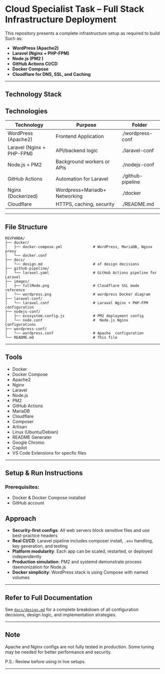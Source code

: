 # Cloud Specialist Task – Full Stack Infrastructure Deployment

This repository presents a complete infrastructure setup as required to build Such as:

* **WordPress (Apache2)**
* **Laravel (Nginx + PHP-FPM)**
* **Node.js (PM2 )**
* **GitHub Actions CI/CD**
* **Docker Compose**
* **Cloudflare for DNS, SSL, and Caching**

---

## Technology Stack

## Technologies 

| Technology                | Purpose                       | Folder               |
|---------------------------|-------------------------------|----------------------|
| WordPress (Apache2)       | Frontend Application          | ./wordpress-conf    |
| Laravel (Nginx + PHP-FPM) | API/backend logic             | ./laravel-conf      |
| Node.js + PM2             | Background workers or APIs    | ./nodejs-conf       |
| GitHub Actions            | Automation for Laravel        | ./github-pipeline   |
| Nginx (Dockerized)        | Wordpress+Mariadb+ Networking | ./docker            |
| Cloudflare                | HTTPS, caching, security      | ./README.md         |

---

## File Structure

```
REVPANDA/
├── docker/
│   ├── docker-compose.yml              # WordPress, MariaDB, Nginx proxy
|   └── docker.conf 
├── docs/
│   └── design.md                       # of design decisions
├── github-pipeline/
│   └── laravel.yaml                    # GitHub Actions pipeline for Laravel
├── images/
│   ├── fullMode.png                    # Cloudflare SSL mode reference
│   └── wordpress.png                   # wordpress Docker diagram
├── laravel-conf/
│   └── laravel.conf                    # Laravel Nginx + PHP-FPM configuration
├── nodejs-conf/
│   ├── ecosystem.config.js             # PM2 deployment config
│   └── node.conf                       #  Node.js Nginx Configurations
├── wordpress-conf/
│   └── wordpress.conf                  # Apache  configuration
└── README.md                           # This file
```

---
## Tools 
- Docker  
- Docker Compose  
- Apache2  
- Nginx  
- Laravel  
- Node.js  
- PM2    
- GitHub Actions  
- MariaDB  
- Cloudflare  
- Composer  
- Artisan  
- Linux (Ubuntu/Debian)
- README Generater
- Google Chromo 
- Copilot
- VS Code Extensions for specfic files 

---

## Setup & Run Instructions

### Prerequisites:

* Docker & Docker Compose installed
* GitHub account 


## Approach

* **Security-first configs**: All web servers block sensitive files and use best-practice headers
* **Real CI/CD**: Laravel pipeline includes composer install, `.env` handling, key generation, and testing
* **Platform modularity**: Each app can be scaled, restarted, or deployed independently
* **Production simulation**: PM2 and systemd demonstrate process daemonization for Node.js
* **Docker simplicity**: WordPress stack is using Compose with named volumes

---

## Refer to Full Documentation

See [`docs/design.md`](docs/design.md) for a complete breakdown of all configuration decisions, design logic, and implementation strategies.

---
## Note
Apache and Nginx configs are not fully tested in production.
Some tuning may be needed for better performance and security.

P.S.: Review before using in live setups.

---